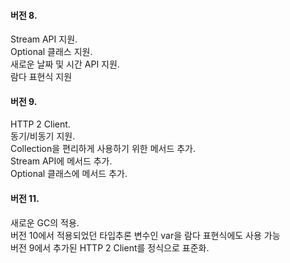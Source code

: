 #### 버전 8.  
   
Stream API 지원.  
Optional 클래스 지원.  
새로운 날짜 및 시간 API 지원.  
람다 표현식 지원   
    
   
#### 버전 9.  
   
HTTP 2 Client.  
동기/비동기 지원.  
Collection을 편리하게 사용하기 위한 메서드 추가.  
Stream API에 메서드 추가.  
Optional 클래스에 메서드 추가.  
    
   
#### 버전 11.  
   
새로운 GC의 적용.  
버전 10에서 적용되었던 타입추론 변수인 var을 람다 표현식에도 사용 가능   
버전 9에서 추가된 HTTP 2 Client를 정식으로 표준화.  
